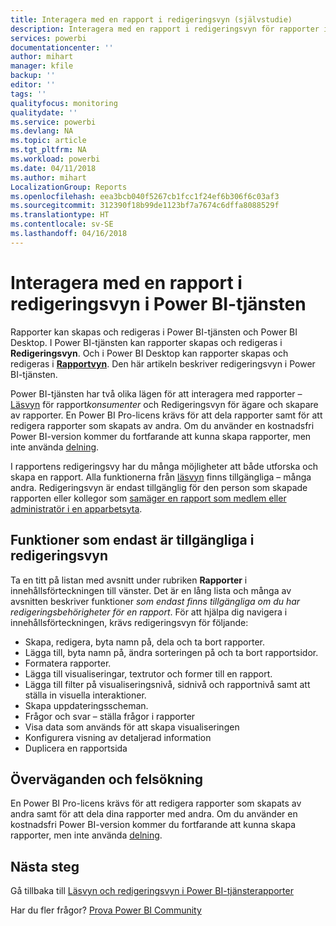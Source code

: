 ```yaml
---
title: Interagera med en rapport i redigeringsvyn (självstudie)
description: Interagera med en rapport i redigeringsvyn för rapporter i Power BI-tjänsten
services: powerbi
documentationcenter: ''
author: mihart
manager: kfile
backup: ''
editor: ''
tags: ''
qualityfocus: monitoring
qualitydate: ''
ms.service: powerbi
ms.devlang: NA
ms.topic: article
ms.tgt_pltfrm: NA
ms.workload: powerbi
ms.date: 04/11/2018
ms.author: mihart
LocalizationGroup: Reports
ms.openlocfilehash: eea3bcb040f5267cb1fcc1f24ef6b306f6c03af3
ms.sourcegitcommit: 312390f18b99de1123bf7a7674c6dffa8088529f
ms.translationtype: HT
ms.contentlocale: sv-SE
ms.lasthandoff: 04/16/2018
---
```

# <a name="interact-with-a-report-in-editing-view-in-power-bi-service"></a>Interagera med en rapport i redigeringsvyn i Power BI-tjänsten
Rapporter kan skapas och redigeras i Power BI-tjänsten och Power BI Desktop. I Power BI-tjänsten kan rapporter skapas och redigeras i **Redigeringsvyn**. Och i Power BI Desktop kan rapporter skapas och redigeras i [**Rapportvyn**](desktop-report-view.md). Den här artikeln beskriver redigeringsvyn i Power BI-tjänsten. 

Power BI-tjänsten har två olika lägen för att interagera med rapporter – [Läsvyn](service-reading-view-and-editing-view.md) för rapport*konsumenter* och Redigeringsvyn för ägare och skapare av rapporter.  En Power BI Pro-licens krävs för att dela rapporter samt för att redigera rapporter som skapats av andra. Om du använder en kostnadsfri Power BI-version kommer du fortfarande att kunna skapa rapporter, men inte använda [delning](service-share-reports.md).    

I rapportens redigeringsvy har du många möjligheter att både utforska och skapa en rapport. Alla funktionerna från [läsvyn](service-reading-view-and-editing-view.md) finns tillgängliga – många andra. Redigeringsvyn är endast tillgänglig för den person som skapade rapporten eller kollegor som [samäger en rapport som medlem eller administratör i en apparbetsyta](service-create-distribute-apps.md).

## <a name="functionality-only-available-in-editing-view"></a>Funktioner som endast är tillgängliga i redigeringsvyn
Ta en titt på listan med avsnitt under rubriken **Rapporter** i innehållsförteckningen till vänster. Det är en lång lista och många av avsnitten beskriver funktioner *som endast finns tillgängliga om du har redigeringsbehörigheter för en rapport*.  För att hjälpa dig navigera i innehållsförteckningen, krävs redigeringsvyn för följande:

* Skapa, redigera, byta namn på, dela och ta bort rapporter.
* Lägga till, byta namn på, ändra sorteringen på och ta bort rapportsidor.
* Formatera rapporter.
* Lägga till visualiseringar, textrutor och former till en rapport.
* Lägga till filter på visualiseringsnivå, sidnivå och rapportnivå samt att ställa in visuella interaktioner.
* Skapa uppdateringsscheman.
* Frågor och svar – ställa frågor i rapporter
* Visa data som används för att skapa visualiseringen 
* Konfigurera visning av detaljerad information
* Duplicera en rapportsida

## <a name="considerations-and-troubleshooting"></a>Överväganden och felsökning
En Power BI Pro-licens krävs för att redigera rapporter som skapats av andra samt för att dela dina rapporter med andra.  Om du använder en kostnadsfri Power BI-version kommer du fortfarande att kunna skapa rapporter, men inte använda [delning](service-share-reports.md).


## <a name="next-steps"></a>Nästa steg
Gå tillbaka till [Läsvyn och redigeringsvyn i Power BI-tjänsterapporter](service-reading-view-and-editing-view.md)

Har du fler frågor? [Prova Power BI Community](http://community.powerbi.com/)

